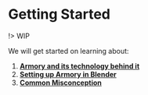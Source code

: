 # Getting Started

!> WIP

We will get started on learning about:

1. [**Armory and its technology behind it**](docs/Getting_Started/Introduction.md)
2. [**Setting up Armory in Blender**](docs/Getting_Started/Setup.md)
2. [**Common Misconception**](docs/Getting_Started/Misconception.md)
